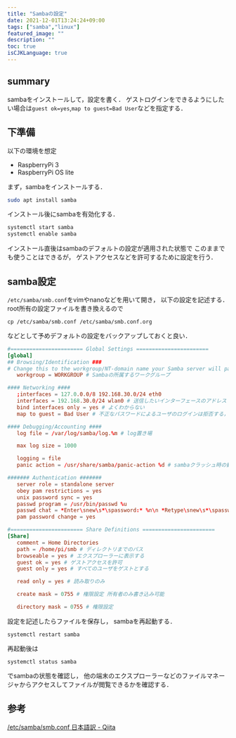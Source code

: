```yaml
---
title: "Sambaの設定"
date: 2021-12-01T13:24:24+09:00
tags: ["samba","linux"]
featured_image: ""
description: ""
toc: true
isCJKLanguage: true
---
```


## summary
sambaをインストールして，設定を書く．
ゲストログインをできるようにしたい場合は`guest ok=yes`,`map to guest=Bad User`などを指定する．

## 下準備
以下の環境を想定
- RaspberryPi 3
- RaspberryPi OS lite

まず，sambaをインストールする．
```sh
sudo apt install samba
```

インストール後にsambaを有効化する．
```sh
systemctl start samba
systemctl enable samba
```
インストール直後はsambaのデフォルトの設定が適用された状態で
このままでも使うことはできるが，
ゲストアクセスなどを許可するために設定を行う．

## samba設定
`/etc/samba/smb.conf`をvimやnanoなどを用いて開き，
以下の設定を記述する．
root所有の設定ファイルを書き換えるので
```
cp /etc/samba/smb.conf /etc/samba/smb.conf.org
```
などとして予めデフォルトの設定をバックアップしておくと良い．

```conf
#======================= Global Settings =======================
[global]
## Browsing/Identification ###
# Change this to the workgroup/NT-domain name your Samba server will part of
   workgroup = WORKGROUP # Sambaの所属するワークグループ

#### Networking ####
   ;interfaces = 127.0.0.0/8 192.168.30.0/24 eth0
   interfaces = 192.168.30.0/24 wlan0 # 送信したいインターフェースのアドレス
   bind interfaces only = yes # よくわからない
   map to guest = Bad User # 不正なパスワードによるユーザのログインは拒否する，ユーザがない場合はゲスト扱い

#### Debugging/Accounting ####
   log file = /var/log/samba/log.%m # log置き場

   max log size = 1000

   logging = file
   panic action = /usr/share/samba/panic-action %d # sambaクラッシュ時の動作

####### Authentication #######
   server role = standalone server 
   obey pam restrictions = yes
   unix password sync = yes
   passwd program = /usr/bin/passwd %u
   passwd chat = *Enter\snew\s*\spassword:* %n\n *Retype\snew\s*\spassword:* %n\n *password\supdated\ssuccessfully* .
   pam password change = yes

#======================= Share Definitions =======================
[Share]
   comment = Home Directories
   path = /home/pi/smb # ディレクトリまでのパス
   browseable = yes # エクスプローラーに表示する
   guest ok = yes # ゲストアクセスを許可
   guest only = yes # すべてのユーザをゲストとする

   read only = yes # 読み取りのみ

   create mask = 0755 # 権限設定 所有者のみ書き込み可能

   directory mask = 0755 # 権限設定 
```
設定を記述したらファイルを保存し，
sambaを再起動する．
```
systemctl restart samba
```
再起動後は
```
systemctl status samba
```
でsambaの状態を確認し，
他の端末のエクスプローラーなどのファイルマネージャからアクセスしてファイルが閲覧できるかを確認する．

## 参考
[/etc/samba/smb.conf 日本語訳 - Qiita](https://qiita.com/JhonnyBravo/items/6a68972cf5962a3c5afd)
